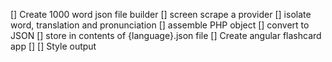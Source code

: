 [] Create 1000 word json file builder
	[] screen scrape a provider
	[] isolate word, translation and pronunciation
	[] assemble PHP object
	[] convert to JSON
	[] store in contents of {language}.json file
[] Create angular flashcard app
	[]
[] Style output
